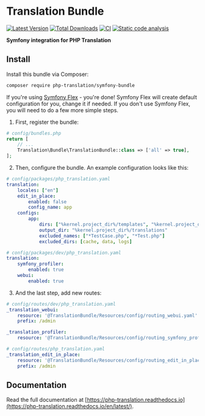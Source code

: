 # Translation Bundle

[![Latest Version](https://img.shields.io/github/release/php-translation/symfony-bundle.svg?style=flat-square)](https://github.com/php-translation/symfony-bundle/releases)
[![Total Downloads](https://img.shields.io/packagist/dt/php-translation/symfony-bundle.svg?style=flat-square)](https://packagist.org/packages/php-translation/symfony-bundle)
[![CI](https://github.com/php-translation/symfony-bundle/actions/workflows/ci.yml/badge.svg)](https://github.com/php-translation/symfony-bundle/actions/workflows/ci.yml)
[![Static code analysis](https://github.com/php-translation/symfony-bundle/actions/workflows/static.yml/badge.svg)](https://github.com/php-translation/symfony-bundle/actions/workflows/static.yml)

**Symfony integration for PHP Translation**

## Install

Install this bundle via Composer:

```bash
composer require php-translation/symfony-bundle
```

If you're using [Symfony Flex][symfony_flex] - you're done! Symfony Flex will create default
configuration for you, change it if needed. If you don't use Symfony Flex, you will need to do
a few more simple steps.

1. First, register the bundle:

```php
# config/bundles.php
return [
    // ...
    Translation\Bundle\TranslationBundle::class => ['all' => true],
];
```

2. Then, configure the bundle. An example configuration looks like this:

```yaml
# config/packages/php_translation.yaml
translation:
    locales: ["en"]
    edit_in_place:
        enabled: false
        config_name: app
    configs:
        app:
            dirs: ["%kernel.project_dir%/templates", "%kernel.project_dir%/src"]
            output_dir: "%kernel.project_dir%/translations"
            excluded_names: ["*TestCase.php", "*Test.php"]
            excluded_dirs: [cache, data, logs]
```

```yaml
# config/packages/dev/php_translation.yaml
translation:
    symfony_profiler:
        enabled: true
    webui:
        enabled: true
```

3. And the last step, add new routes:

```yaml
# config/routes/dev/php_translation.yaml
_translation_webui:
    resource: '@TranslationBundle/Resources/config/routing_webui.yaml'
    prefix: /admin

_translation_profiler:
    resource: '@TranslationBundle/Resources/config/routing_symfony_profiler.yaml'
```

```yaml
# config/routes/php_translation.yaml
_translation_edit_in_place:
    resource: '@TranslationBundle/Resources/config/routing_edit_in_place.yaml'
    prefix: /admin
```

## Documentation

Read the full documentation at [https://php-translation.readthedocs.io](https://php-translation.readthedocs.io/en/latest/).


[symfony_flex]: https://github.com/symfony/flex
